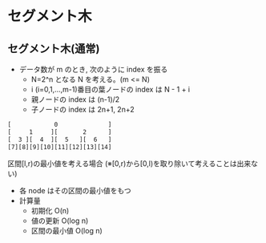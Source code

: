 # セグメント木

## セグメント木(通常)

- データ数が m のとき, 次のように index を振る
  - N=2^n となる N を考える。(m <= N)
  - i (i=0,1,...,m-1)番目の葉ノードの index は N - 1 + i
  - 親ノードの index は (n-1)/2
  - 子ノードの index は 2n+1, 2n+2

```txt
[            0              ]
[     1     ][       2      ]
[  3 ][  4  ][  5   ][  6   ]
[7][8][9][10][11][12][13][14]
```

区間[l,r)の最小値を考える場合
(※[0,r)から[0,l)を取り除いて考えることは出来ない)

- 各 node はその区間の最小値をもつ
- 計算量
  - 初期化 O(n)
  - 値の更新 O(log n)
  - 区間の最小値 O(log n)
